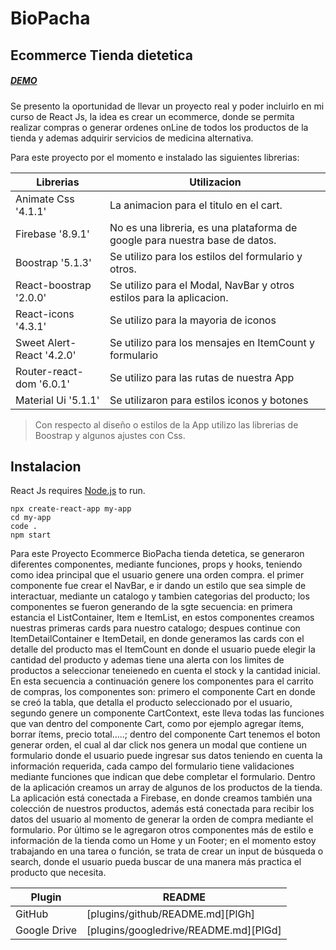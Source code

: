 # BioPacha
## Ecommerce Tienda dietetica 

##### [DEMO](https://biopachatiendadetetica.netlify.app/)

Se presento la oportunidad de llevar un proyecto real y poder incluirlo en mi curso de React Js, la idea es crear un ecommerce, donde se permita realizar compras o generar ordenes onLine de todos los productos de la tienda y ademas adquirir servicios de medicina alternativa.

Para este proyecto por el momento e instalado las siguientes librerias:

| Librerias  | Utilizacion |
| ------ | ------ |
| Animate Css '4.1.1' | La animacion para el titulo en el cart.  |
| Firebase '8.9.1' | No es una libreria, es una plataforma de google para nuestra base de datos.|
| Boostrap '5.1.3' | Se utilizo para los estilos del formulario y otros. |
| React-boostrap '2.0.0' |Se utilizo para el Modal, NavBar y otros estilos para la aplicacion.|
| React-icons '4.3.1' | Se utilizo para la mayoria de iconos |
| Sweet Alert-React '4.2.0' | Se utilizo para los mensajes en ItemCount y formulario |
| Router-react-dom '6.0.1'| Se utilizo para las rutas de nuestra App |
| Material Ui '5.1.1' | Se utilizaron para estilos iconos y botones |


> Con respecto al diseño o estilos de la App
> utilizo las librerias de Boostrap y algunos
> ajustes con Css. 


## Instalacion

React Js requires [Node.js](https://nodejs.org/es/) to run.

```
npx create-react-app my-app
cd my-app
code .
npm start
```

Para este Proyecto Ecommerce BioPacha tienda detetica, se generaron diferentes componentes, mediante funciones, props y hooks, teniendo como idea principal que el usuario genere una orden compra. el primer componente fue crear el NavBar, e ir dando un estilo que sea simple de interactuar, mediante un catalogo y tambien categorias del producto; los componentes se fueron generando de la sgte secuencia: en primera estancia el ListContainer, Item e ItemList, en estos componentes creamos nuestras primeras cards para nuestro catalogo; despues continue con ItemDetailContainer e ItemDetail, en donde generamos las cards con el detalle del producto mas el ItemCount en donde el usuario puede elegir la cantidad del producto y ademas tiene una alerta con los limites de productos a seleccionar teneienedo en cuenta el stock y la cantidad inicial. En esta secuencia a continuación genere los componentes para el carrito de compras, los componentes son: primero el componente Cart en donde se creó la tabla, que detalla el producto seleccionado por el usuario, segundo genere un componente CartContext, este lleva todas las funciones que van dentro del componente Cart, como por ejemplo agregar ítems, borrar ítems, precio total…..; dentro del componente Cart tenemos el boton generar orden, el cual al dar click nos genera un modal que contiene un formulario donde el usuario puede ingresar sus datos teniendo en cuenta la información requerida, cada campo del formulario tiene validaciones mediante funciones que indican que debe completar el formulario. Dentro de la aplicación creamos un array de algunos de los productos de la tienda. La aplicación está conectada a Firebase, en donde creamos también una colección de nuestros productos, además está conectada para recibir los datos del usuario al momento de generar la orden de compra mediante el formulario. Por último se le agregaron otros componentes más de estilo e información de la tienda como un Home y un Footer; en el momento estoy trabajando en una tarea o función, se trata de crear un input de búsqueda o search, donde el usuario pueda buscar de una manera más practica el producto que necesita.   


| Plugin | README |
| ------ | ------ |
| GitHub | [plugins/github/README.md][PlGh] |
| Google Drive | [plugins/googledrive/README.md][PlGd] |

